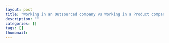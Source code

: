 ```yaml
---
layout: post
title: "Working in an Outsourced company vs Working in a Product company"
description: ""
categories: []
tags: []
thumbnail: 
---
```

